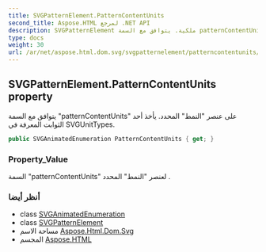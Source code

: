 ```yaml
---
title: SVGPatternElement.PatternContentUnits
second_title: Aspose.HTML لمرجع .NET API
description: SVGPatternElement ملكية. يتوافق مع السمة patternContentUnits على عنصر النمط المحدد. يأخذ أحد الثوابت المعرفة في SVGUnitTypes.
type: docs
weight: 30
url: /ar/net/aspose.html.dom.svg/svgpatternelement/patterncontentunits/
---
```

## SVGPatternElement.PatternContentUnits property

يتوافق مع السمة "patternContentUnits" على عنصر "النمط" المحدد. يأخذ أحد الثوابت المعرفة في SVGUnitTypes.

```csharp
public SVGAnimatedEnumeration PatternContentUnits { get; }
```

### Property_Value

السمة "patternContentUnits" لعنصر "النمط" المحدد .

### أنظر أيضا

* class [SVGAnimatedEnumeration](../../../aspose.html.dom.svg.datatypes/svganimatedenumeration/)
* class [SVGPatternElement](../)
* مساحة الاسم [Aspose.Html.Dom.Svg](../../svgpatternelement/)
* المجسم [Aspose.HTML](../../../)


